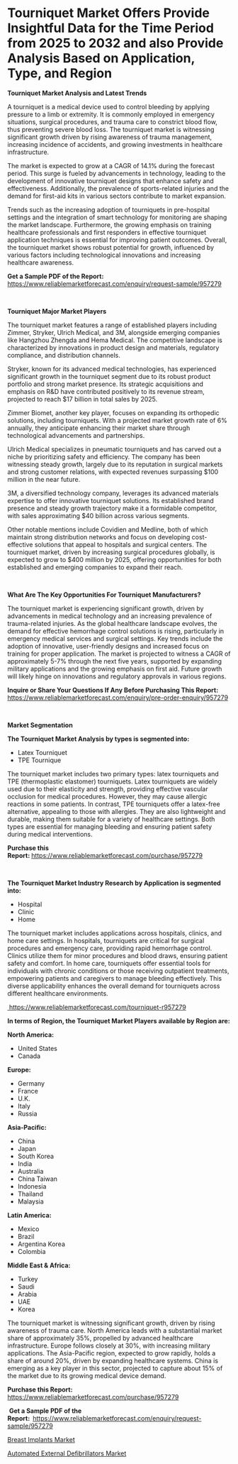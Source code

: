 <p><h1>Tourniquet Market Offers Provide Insightful Data for the Time Period from 2025 to 2032 and also Provide Analysis Based on Application, Type, and Region</h1></p><p><strong>Tourniquet Market Analysis and Latest Trends</strong></p>
<p><p>A tourniquet is a medical device used to control bleeding by applying pressure to a limb or extremity. It is commonly employed in emergency situations, surgical procedures, and trauma care to constrict blood flow, thus preventing severe blood loss. The tourniquet market is witnessing significant growth driven by rising awareness of trauma management, increasing incidence of accidents, and growing investments in healthcare infrastructure.</p><p>The market is expected to grow at a CAGR of 14.1% during the forecast period. This surge is fueled by advancements in technology, leading to the development of innovative tourniquet designs that enhance safety and effectiveness. Additionally, the prevalence of sports-related injuries and the demand for first-aid kits in various sectors contribute to market expansion.</p><p>Trends such as the increasing adoption of tourniquets in pre-hospital settings and the integration of smart technology for monitoring are shaping the market landscape. Furthermore, the growing emphasis on training healthcare professionals and first responders in effective tourniquet application techniques is essential for improving patient outcomes. Overall, the tourniquet market shows robust potential for growth, influenced by various factors including technological innovations and increasing healthcare awareness.</p></p>
<p><strong>Get a Sample PDF of the Report:&nbsp;</strong> <a href="https://www.reliablemarketforecast.com/enquiry/request-sample/957279?utm_campaign=2011&utm_medium=2&utm_source=Github&utm_content=ia&utm_term=04032025&utm_id=tourniquet">https://www.reliablemarketforecast.com/enquiry/request-sample/957279</a></p>
<p>&nbsp;</p>
<p><strong>Tourniquet Major Market Players</strong></p>
<p><p>The tourniquet market features a range of established players including Zimmer, Stryker, Ulrich Medical, and 3M, alongside emerging companies like Hangzhou Zhengda and Hema Medical. The competitive landscape is characterized by innovations in product design and materials, regulatory compliance, and distribution channels.</p><p>Stryker, known for its advanced medical technologies, has experienced significant growth in the tourniquet segment due to its robust product portfolio and strong market presence. Its strategic acquisitions and emphasis on R&D have contributed positively to its revenue stream, projected to reach $17 billion in total sales by 2025.</p><p>Zimmer Biomet, another key player, focuses on expanding its orthopedic solutions, including tourniquets. With a projected market growth rate of 6% annually, they anticipate enhancing their market share through technological advancements and partnerships.</p><p>Ulrich Medical specializes in pneumatic tourniquets and has carved out a niche by prioritizing safety and efficiency. The company has been witnessing steady growth, largely due to its reputation in surgical markets and strong customer relations, with expected revenues surpassing $100 million in the near future.</p><p>3M, a diversified technology company, leverages its advanced materials expertise to offer innovative tourniquet solutions. Its established brand presence and steady growth trajectory make it a formidable competitor, with sales approximating $40 billion across various segments.</p><p>Other notable mentions include Covidien and Medline, both of which maintain strong distribution networks and focus on developing cost-effective solutions that appeal to hospitals and surgical centers. The tourniquet market, driven by increasing surgical procedures globally, is expected to grow to $400 million by 2025, offering opportunities for both established and emerging companies to expand their reach.</p></p>
<p>&nbsp;</p>
<p><strong>What Are The Key Opportunities For Tourniquet Manufacturers?</strong></p>
<p><p>The tourniquet market is experiencing significant growth, driven by advancements in medical technology and an increasing prevalence of trauma-related injuries. As the global healthcare landscape evolves, the demand for effective hemorrhage control solutions is rising, particularly in emergency medical services and surgical settings. Key trends include the adoption of innovative, user-friendly designs and increased focus on training for proper application. The market is projected to witness a CAGR of approximately 5-7% through the next five years, supported by expanding military applications and the growing emphasis on first aid. Future growth will likely hinge on innovations and regulatory approvals in various regions.</p></p>
<p><strong>Inquire or Share Your Questions If Any Before Purchasing This Report:</strong> <a href="https://www.reliablemarketforecast.com/enquiry/pre-order-enquiry/957279?utm_campaign=2011&utm_medium=2&utm_source=Github&utm_content=ia&utm_term=04032025&utm_id=tourniquet">https://www.reliablemarketforecast.com/enquiry/pre-order-enquiry/957279</a></p>
<p>&nbsp;</p>
<p><strong>Market Segmentation</strong></p>
<p><strong>The Tourniquet Market Analysis by types is segmented into:</strong></p>
<p><ul><li>Latex Tourniquet</li><li>TPE Tournique</li></ul></p>
<p><p>The tourniquet market includes two primary types: latex tourniquets and TPE (thermoplastic elastomer) tourniquets. Latex tourniquets are widely used due to their elasticity and strength, providing effective vascular occlusion for medical procedures. However, they may cause allergic reactions in some patients. In contrast, TPE tourniquets offer a latex-free alternative, appealing to those with allergies. They are also lightweight and durable, making them suitable for a variety of healthcare settings. Both types are essential for managing bleeding and ensuring patient safety during medical interventions.</p></p>
<p><strong>Purchase this Report:&nbsp;</strong><a href="https://www.reliablemarketforecast.com/purchase/957279?utm_campaign=2011&utm_medium=2&utm_source=Github&utm_content=ia&utm_term=04032025&utm_id=tourniquet">https://www.reliablemarketforecast.com/purchase/957279</a></p>
<p>&nbsp;</p>
<p><strong>The Tourniquet Market Industry Research by Application is segmented into:</strong></p>
<p><ul><li>Hospital</li><li>Clinic</li><li>Home</li></ul></p>
<p><p>The tourniquet market includes applications across hospitals, clinics, and home care settings. In hospitals, tourniquets are critical for surgical procedures and emergency care, providing rapid hemorrhage control. Clinics utilize them for minor procedures and blood draws, ensuring patient safety and comfort. In home care, tourniquets offer essential tools for individuals with chronic conditions or those receiving outpatient treatments, empowering patients and caregivers to manage bleeding effectively. This diverse applicability enhances the overall demand for tourniquets across different healthcare environments.</p></p>
<p><a href="https://www.reliablemarketforecast.com/tourniquet-r957279?utm_campaign=2011&utm_medium=2&utm_source=Github&utm_content=ia&utm_term=04032025&utm_id=tourniquet">&nbsp;https://www.reliablemarketforecast.com/tourniquet-r957279</a></p>
<p><strong>In terms of Region, the Tourniquet Market Players available by Region are:</strong></p>
<p>
    <p> <strong> North America: </strong>
        <ul>
            <li>United States</li>
            <li>Canada</li>
        </ul>
        </p> 
    <p> <strong> Europe: </strong>
        <ul>
            <li>Germany</li>
            <li>France</li>
            <li>U.K.</li>
            <li>Italy</li>
            <li>Russia</li>
        </ul>
        </p> 
    <p> <strong> Asia-Pacific: </strong>
        <ul>
            <li>China</li>
            <li>Japan</li>
            <li>South Korea</li>
            <li>India</li>
            <li>Australia</li>
            <li>China Taiwan</li>
            <li>Indonesia</li>
            <li>Thailand</li>
            <li>Malaysia</li>
        </ul>
        </p> 
    <p> <strong> Latin America: </strong>
        <ul>
            <li>Mexico</li>
            <li>Brazil</li>
            <li>Argentina Korea</li>
            <li>Colombia</li>
        </ul>
        </p> 
    <p> <strong> Middle East & Africa: </strong>
        <ul>
            <li>Turkey</li>
            <li>Saudi</li>
            <li>Arabia</li>
            <li>UAE</li>
            <li>Korea</li>
        </ul>
    </p>
    </p>
<p><p>The tourniquet market is witnessing significant growth, driven by rising awareness of trauma care. North America leads with a substantial market share of approximately 35%, propelled by advanced healthcare infrastructure. Europe follows closely at 30%, with increasing military applications. The Asia-Pacific region, expected to grow rapidly, holds a share of around 20%, driven by expanding healthcare systems. China is emerging as a key player in this sector, projected to capture about 15% of the market due to its growing medical device demand.</p></p>
<p><strong>Purchase this Report: </strong><a href="https://www.reliablemarketforecast.com/purchase/957279?utm_campaign=2011&utm_medium=2&utm_source=Github&utm_content=ia&utm_term=04032025&utm_id=tourniquet">https://www.reliablemarketforecast.com/purchase/957279</a></p>
<p>&nbsp;<strong>Get a Sample PDF of the Report:&nbsp;&nbsp;</strong><a href="https://www.reliablemarketforecast.com/enquiry/request-sample/957279?utm_campaign=2011&utm_medium=2&utm_source=Github&utm_content=ia&utm_term=04032025&utm_id=tourniquet">https://www.reliablemarketforecast.com/enquiry/request-sample/957279</a></p>
<p><strong></strong></p>
<p><p><a href="https://github.com/ChiragRp1/Market-Research-Report-List-7/blob/main/breast-implants-market.md?utm_campaign=2011&utm_medium=2&utm_source=Github&utm_content=ia&utm_term=04032025&utm_id=tourniquet">Breast Implants Market</a></p><p><a href="https://github.com/roceljiabur/Market-Research-Report-List-1/blob/main/automated-external-defibrillators-market.md?utm_campaign=2011&utm_medium=2&utm_source=Github&utm_content=ia&utm_term=04032025&utm_id=tourniquet">Automated External Defibrillators Market</a></p></p>